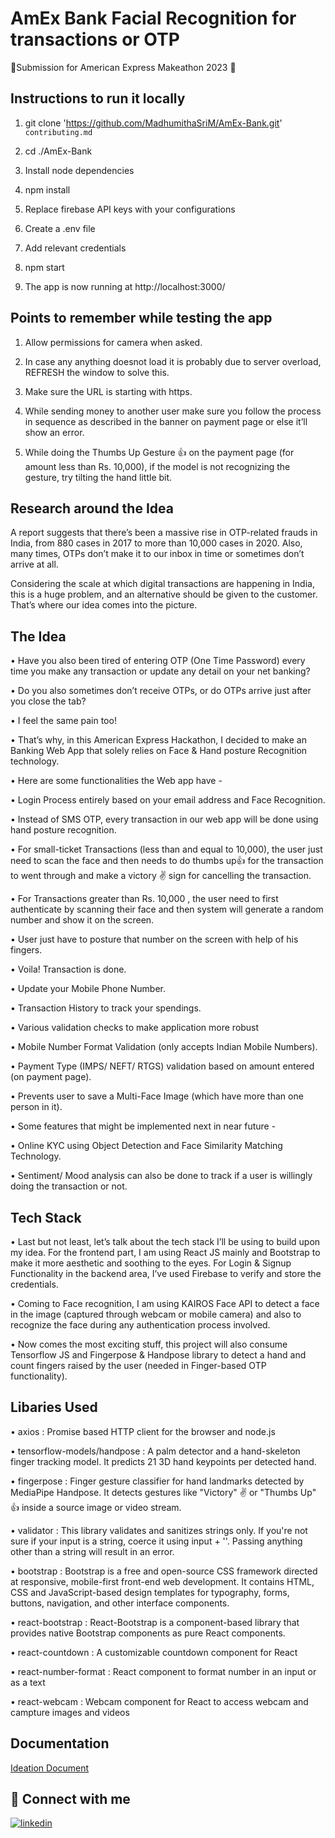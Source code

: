 
# AmEx Bank Facial Recognition for transactions or OTP

🌟Submission for American Express Makeathon 2023 🌟




## Instructions to run it locally

1. git clone  'https://github.com/MadhumithaSriM/AmEx-Bank.git'  `contributing.md`

2. cd ./AmEx-Bank

3. Install node dependencies

4. npm install

5. Replace firebase API keys with your configurations

6. Create a .env file

7. Add relevant credentials 

8. npm start

9. The app is now running at http://localhost:3000/

## Points to remember while testing the app

1. Allow permissions for camera when asked.

2. In case any anything doesnot load it is probably due to server overload, REFRESH the window to solve this.

3. Make sure the URL is starting with https.

4. While sending money to another user make sure you follow the process in sequence as described in the banner on payment page or else it’ll show an error.

5. While doing the Thumbs Up Gesture 👍 on the payment page (for amount less than Rs. 10,000), if the model is not recognizing the gesture, try tilting the hand little bit.


## Research around the Idea

A report suggests that there’s been a massive rise in OTP-related frauds in India, from 880 cases in 2017 to more than 10,000 cases in 2020. Also, many times, OTPs don’t make it to our inbox in time or sometimes don’t arrive at all.

Considering the scale at which digital transactions are happening in India, this is a huge problem, and an alternative should be given to the customer. That’s where our idea comes into the picture.





## The Idea

• Have you also been tired of entering OTP (One Time Password) every time you make any transaction or update any detail on your net banking?

• Do you also sometimes don’t receive OTPs, or do OTPs arrive just after you close the tab?

• I feel the same pain too!

• That’s why, in this American Express Hackathon, I decided to make an Banking Web App that solely relies on Face & Hand posture Recognition technology.

• Here are some functionalities the Web app have -

• Login Process entirely based on your email address and Face Recognition.

• Instead of SMS OTP, every transaction in our web app will be done using hand posture recognition.

• For small-ticket Transactions (less than and equal to 10,000), the user just need to scan the face and then needs to do thumbs up👍 for the transaction to went through and make a victory ✌️ sign for cancelling the transaction.

• For Transactions greater than Rs. 10,000 , the user need to first authenticate by scanning their face and then system will generate a random number and show it on the screen. 

• User just have to posture that number on the screen with help of his fingers.

• Voila! Transaction is done.

• Update your Mobile Phone Number.

• Transaction History to track your spendings.

• Various validation checks to make application more robust

• Mobile Number Format Validation (only accepts Indian Mobile Numbers).

• Payment Type (IMPS/ NEFT/ RTGS) validation based on amount entered (on payment page).

• Prevents user to save a Multi-Face Image (which have more than one person in it).

• Some features that might be implemented next in near future -

• Online KYC using Object Detection and Face Similarity Matching Technology.

• Sentiment/ Mood analysis can also be done to track if a user is willingly doing the transaction or not.

## Tech Stack


• Last but not least, let’s talk about the tech stack I’ll be using to build upon my idea. For the frontend part, I am using React JS mainly and Bootstrap to make it more aesthetic and soothing to the eyes. For Login & Signup Functionality in the backend area, I’ve used Firebase to verify and store the credentials.

• Coming to Face recognition, I am using KAIROS Face API to detect a face in the image (captured through webcam or mobile camera) and also to recognize the face during any authentication process involved.

• Now comes the most exciting stuff, this project will also consume Tensorflow JS and Fingerpose & Handpose library to detect a hand and count fingers raised by the user (needed in Finger-based OTP functionality).



## Libaries Used


• axios : Promise based HTTP client for the browser and node.js

• tensorflow-models/handpose : A palm detector and a hand-skeleton finger tracking model. It predicts 21 3D hand keypoints per detected hand.

• fingerpose : Finger gesture classifier for hand landmarks detected by MediaPipe Handpose. It detects gestures like "Victory" ✌️ or "Thumbs Up" 👍 inside a source image or video stream.

• validator : This library validates and sanitizes strings only. If you're not sure if your input is a string, coerce it using input + ''. Passing anything other than a string will result in an error.

• bootstrap : Bootstrap is a free and open-source CSS framework directed at responsive, mobile-first front-end web development. It contains HTML, CSS and JavaScript-based design templates for typography, forms, buttons, navigation, and other interface components.

• react-bootstrap : React-Bootstrap is a component-based library that provides native Bootstrap components as pure React components.

• react-countdown : A customizable countdown component for React

• react-number-format : React component to format number in an input or as a text

• react-webcam : Webcam component for React to access webcam and campture images and videos



## Documentation

[Ideation Document](https://docs.google.com/document/d/1vjnRXz1xJc0t0TuXG265XJB6qwfX4Nt2IopFpPfGLL4/edit?usp=sharing)


## 🔗 Connect with me

[![linkedin](https://img.shields.io/badge/linkedin-0A66C2?style=for-the-badge&logo=linkedin&logoColor=white)](https://www.linkedin.com/in/madhumitha-sri-m-9b0111210/)



